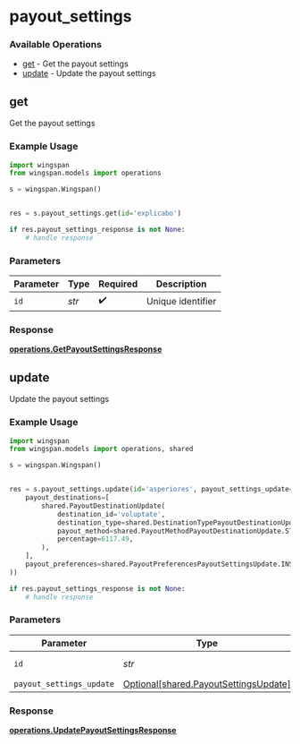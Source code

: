 # payout_settings

### Available Operations

* [get](#get) - Get the payout settings
* [update](#update) - Update the payout settings

## get

Get the payout settings

### Example Usage

```python
import wingspan
from wingspan.models import operations

s = wingspan.Wingspan()


res = s.payout_settings.get(id='explicabo')

if res.payout_settings_response is not None:
    # handle response
```

### Parameters

| Parameter          | Type               | Required           | Description        |
| ------------------ | ------------------ | ------------------ | ------------------ |
| `id`               | *str*              | :heavy_check_mark: | Unique identifier  |


### Response

**[operations.GetPayoutSettingsResponse](../../models/operations/getpayoutsettingsresponse.md)**


## update

Update the payout settings

### Example Usage

```python
import wingspan
from wingspan.models import operations, shared

s = wingspan.Wingspan()


res = s.payout_settings.update(id='asperiores', payout_settings_update=shared.PayoutSettingsUpdate(
    payout_destinations=[
        shared.PayoutDestinationUpdate(
            destination_id='voluptate',
            destination_type=shared.DestinationTypePayoutDestinationUpdate.WE_GIFT,
            payout_method=shared.PayoutMethodPayoutDestinationUpdate.STANDARD,
            percentage=6117.49,
        ),
    ],
    payout_preferences=shared.PayoutPreferencesPayoutSettingsUpdate.INSTANT,
))

if res.payout_settings_response is not None:
    # handle response
```

### Parameters

| Parameter                                                                            | Type                                                                                 | Required                                                                             | Description                                                                          |
| ------------------------------------------------------------------------------------ | ------------------------------------------------------------------------------------ | ------------------------------------------------------------------------------------ | ------------------------------------------------------------------------------------ |
| `id`                                                                                 | *str*                                                                                | :heavy_check_mark:                                                                   | Unique identifier                                                                    |
| `payout_settings_update`                                                             | [Optional[shared.PayoutSettingsUpdate]](../../models/shared/payoutsettingsupdate.md) | :heavy_minus_sign:                                                                   | N/A                                                                                  |


### Response

**[operations.UpdatePayoutSettingsResponse](../../models/operations/updatepayoutsettingsresponse.md)**

